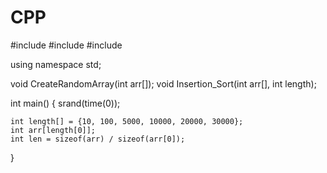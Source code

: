# CPP
#include <iostream>
#include <cstdlib>
#include <ctime>

using namespace std;

void CreateRandomArray(int arr[]);
void Insertion_Sort(int arr[], int length);

int main() {
	srand(time(0));
	
	int length[] = {10, 100, 5000, 10000, 20000, 30000};
	int arr[length[0]];
	int len = sizeof(arr) / sizeof(arr[0]);


}
